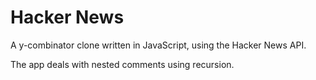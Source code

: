 # Hacker News

A y-combinator clone written in JavaScript, using the Hacker News API.

The app deals with nested comments using recursion.
